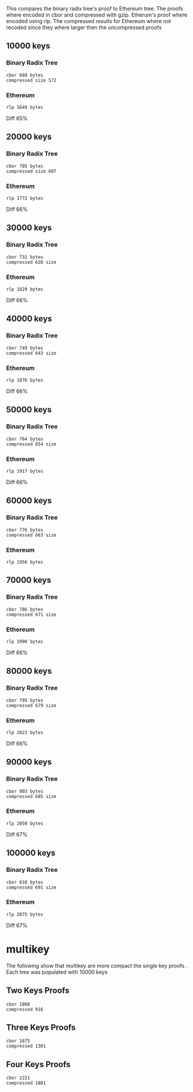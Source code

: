 This compares the binary radix tree's proof to Ethereum tree. The proofs where
encoded in cbor and compressed with gzip. Etherum's proof where encoded using
rlp. The compressed results for Ethereum where not recoded since they where
larger then the uncompressed proofs

## 10000 keys
### Binary Radix Tree
```
cbor 660 bytes
compressed size 572
```

### Ethereum
```
rlp 1649 bytes
```

Diff 65%

## 20000 keys
### Binary Radix Tree
```
cbor 705 bytes
compressed size 607
```

### Ethereum
```
rlp 1772 bytes
```

Diff 66%

## 30000 keys
### Binary Radix Tree
```
cbor 731 bytes
compressed 628 size
```

### Ethereum
```
rlp 1829 bytes
```

Diff 66%

## 40000 keys
### Binary Radix Tree
```
cbor 749 bytes
compressed 643 size
```

### Ethereum
```
rlp 1876 bytes
```

Diff 66%

## 50000 keys
### Binary Radix Tree
```
cbor 764 bytes
compressed 654 size
```

### Ethereum
```
rlp 1917 bytes
```

Diff 66%

## 60000 keys
### Binary Radix Tree
```
cbor 776 bytes
compressed 663 size
```

### Ethereum
```
rlp 1956 bytes
```

## 70000 keys
### Binary Radix Tree
```
cbor 786 bytes
compressed 671 size
```

### Ethereum
```
rlp 1990 bytes
```

Diff 66%

## 80000 keys
### Binary Radix Tree
```
cbor 795 bytes
compressed 679 size
```

### Ethereum
```
rlp 2021 bytes
```

Diff 66%

## 90000 keys
### Binary Radix Tree
```
cbor 803 bytes
compressed 685 size
```

### Ethereum
```
rlp 2050 bytes
```

Diff 67%

## 100000 keys
### Binary Radix Tree
```
cbor 810 bytes
compressed 691 size
```

### Ethereum
```
rlp 2075 bytes
```

Diff 67%

# multikey
The following show that multikey are more compact the single key proofs . Each
tree was populated with 10000 keys

## Two Keys Proofs
```
cbor 1088
compressed 916
```

## Three Keys Proofs
```
cbor 1675
compressed 1381
```
## Four Keys Proofs
```
cbor 2221
compressed 1801
```
